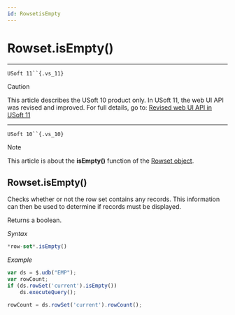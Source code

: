 ```yaml
---
id: RowsetisEmpty
---
```


# Rowset.isEmpty()



----

`USoft 11``{.vs_11}`

> [!CAUTION]
> This article describes the USoft 10 product only.
> In USoft 11, the web UI API was revised and improved. For full details, go to:
> [Revised web UI API in USoft 11](/docs/Web%20and%20app%20UIs/UDB%20udb/Revised%20web%20UI%20API%20in%20USoft%2011.md)

----

`USoft 10``{.vs_10}`

> [!NOTE]
> This article is about the **isEmpty()** function of the [Rowset object](/docs/Web%20and%20app%20UIs/UDB%20Rowset/UDB%20Rowset%20object.md).

## **Rowset.isEmpty()**

Checks whether or not the row set contains any records. This information can then be used to determine if records must be displayed.

Returns a boolean.

*Syntax*

```js
*row-set*.isEmpty()
```

*Example*

```js
var ds = $.udb("EMP");
var rowCount;
if (ds.rowSet('current').isEmpty())
    ds.executeQuery();

rowCount = ds.rowSet('current').rowCount();
```

 